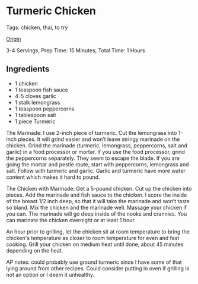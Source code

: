 # Turmeric Chicken

Tags: chicken, thai, to try

[Origin](http://www.thaitable.com/thai/recipe/grilled-chicken-with-turmeric)

3-4 Servings, Prep Time: 15 Minutes, Total Time: 1 Hours

## Ingredients

 * 1 chicken
 * 1 teaspoon fish sauce
 * 4-5 cloves garlic
 * 1 stalk lemongrass
 * 1 teaspoon peppercorns
 * 1 tablespoon salt
 * 1 piece Turmeric

The Marinade: I use 2-inch piece of turmeric. Cut the lemongrass into 1-inch pieces. It will grind easier and won’t leave stringy marinade on the chicken. Grind the marinade (turmeric, lemongrass, peppercorns, salt and garlic) in a food processor or mortar. If you use the food processor, grind the peppercorns separately. They seem to escape the blade. If you are going the mortar and pestle route, start with peppercorns, lemongrass and salt. Follow with turmeric and garlic. Garlic and turmeric have more water content which makes it hard to pound.

The Chicken with Marinade: Get a 5-pound chicken. Cut up the chicken into pieces. Add the marinade and fish sauce to the chicken. I score the inside of the breast 1/2 inch deep, so that it will take the marinade and won’t taste so bland. Mix the chicken and the marinade well. Massage your chicken if you can. The marinade will go deep inside of the nooks and crannies. You can marinate the chicken overnight or at least 1 hour.

An hour prior to grilling, let the chicken sit at room temperature to bring the chicken's temperature as closer to room temperature for even and fast cooking. Grill your chicken on medium heat until done, about 45 minutes depending on the heat.


AP notes: could probably use ground turmeric since I have some of that lying around from other recipes. Could consider putting in oven if grilling is not an option or I deem it unhealthy.
